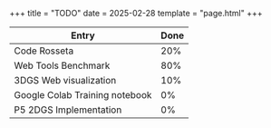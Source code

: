 +++
title = "TODO"
date = 2025-02-28
template = "page.html"
+++

<table>
<thead>
<tr>
<th class="width-auto">
Entry
</th>
<th class="width-auto">
Done
</th>
</tr>
</thead>
<tbody>
  <tr>
    <td>
      Code Rosseta
    </td>
    <td>
        20%
    </td>
  </tr>
  <tr>
    <td>
      Web Tools Benchmark
    </td>
    <td>
        80%
    </td>
  </tr>
  <tr>
    <td>
      3DGS Web visualization
    </td>
    <td>
       10%
    </td>
  </tr>
    <tr>
     <td>Google Colab Training notebook</td>
     <td>
        0%
     </td>
   </tr>
   <tr>
      <td> P5 2DGS Implementation</td>
      <td>
        0%
      </td>
    </tr>
  </tbody>
</table>

